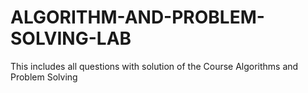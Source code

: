 # ALGORITHM-AND-PROBLEM-SOLVING-LAB
This includes all questions with solution of the Course Algorithms and Problem Solving
